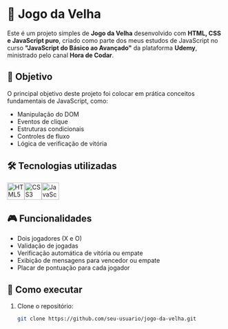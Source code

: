 # 🧠 Jogo da Velha

Este é um projeto simples de **Jogo da Velha** desenvolvido com **HTML, CSS e JavaScript puro**, criado como parte dos meus estudos de JavaScript no curso **"JavaScript do Básico ao Avançado"** da plataforma **Udemy**, ministrado pelo canal **Hora de Codar**.

## 🎯 Objetivo

O principal objetivo deste projeto foi colocar em prática conceitos fundamentais de JavaScript, como:

- Manipulação do DOM
- Eventos de clique
- Estruturas condicionais
- Controles de fluxo
- Lógica de verificação de vitória

## 🛠 Tecnologias utilizadas

<div style="display: flex; align-items: center;">
  <img src="https://cdn.jsdelivr.net/gh/devicons/devicon/icons/html5/html5-original.svg" alt="HTML5" width="40" height="40"/>
  <img src="https://cdn.jsdelivr.net/gh/devicons/devicon/icons/css3/css3-original.svg" alt="CSS3" width="40" height="40"/>
  <img src="https://cdn.jsdelivr.net/gh/devicons/devicon/icons/javascript/javascript-original.svg" alt="JavaScript" width="40" height="40"/>
</div>

## 🎮 Funcionalidades

- Dois jogadores (X e O)
- Validação de jogadas
- Verificação automática de vitória ou empate
- Exibição de mensagens para vencedor ou empate
- Placar de pontuação para cada jogador

## 🚀 Como executar

1. Clone o repositório:
   ```bash
   git clone https://github.com/seu-usuario/jogo-da-velha.git
